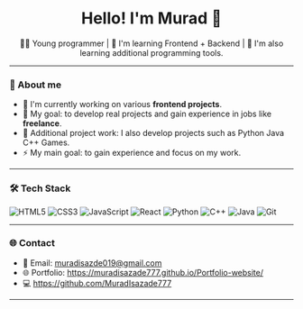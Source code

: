 <h1 align="center">Hello! I'm Murad 👋</h1>

<p align="center">
👨‍💻 Young programmer | 🎯 I'm learning Frontend + Backend | 🌱 I'm also learning additional programming tools.
</p>

---

### 🧠 About me

- 🔭 I'm currently working on various **frontend projects**.
- 🎯 My goal: to develop real projects and gain experience in jobs like **freelance**.
- 🎯 Additional project work: I also develop projects such as Python Java C++ Games.
- ⚡ My main goal: to gain experience and focus on my work.

---

### 🛠️ Tech Stack

![HTML5](https://img.shields.io/badge/-HTML5-E34F26?style=flat&logo=html5&logoColor=white)
![CSS3](https://img.shields.io/badge/-CSS3-1572B6?style=flat&logo=css3)
![JavaScript](https://img.shields.io/badge/-JavaScript-F7DF1E?style=flat&logo=javascript&logoColor=black)
![React](https://img.shields.io/badge/-React-61DAFB?style=flat&logo=react&logoColor=white)
![Python](https://img.shields.io/badge/-Python-3776AB?style=flat&logo=python&logoColor=white)
![C++](https://img.shields.io/badge/-C++-00599C?style=flat&logo=cplusplus&logoColor=white)
![Java](https://img.shields.io/badge/-Java-007396?style=flat&logo=java&logoColor=white)
![Git](https://img.shields.io/badge/-Git-F05032?style=flat&logo=git&logoColor=white)

---

### 🌐 Contact

- 📧 Email: muradisazde019@gmail.com
- 🌐 Portfolio: https://muradisazade777.github.io/Portfolio-website/
- 💻 https://github.com/MuradIsazade777
---

